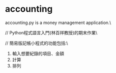 # accounting
accounting.py is a money management application.\

// Python程式語言入門(林百祥教授)的期末作業\

// 簡易版記帳小程式的功能包括:\

1. 輸入想要紀錄的項目、金額
2. 計算
3. 排列